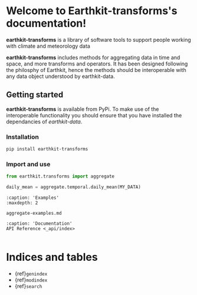 # Welcome to Earthkit-transforms's documentation!

**earthkit-transforms** is a library of software tools to support people working with climate and meteorology data

**earthkit-transforms** includes methods for aggregating data in time and space, and more transforms and operators.
It has been designed following the philosphy of Earthkit, hence the methods should be interoperable with any
data object understood by earthkit-data.

## Getting started

**earthkit-transforms** is available from PyPi. To make use of the interoperable functionality you should ensure
that you have installed the dependancies of *earthkit-data*.

### Installation

```bash
pip install earthkit-transforms
```

### Import and use

```python
from earthkit.transforms import aggregate

daily_mean = aggregate.temporal.daily_mean(MY_DATA)

```

```{toctree}
:caption: 'Examples'
:maxdepth: 2

aggregate-examples.md

:caption: 'Documentation'
API Reference <_api/index>


```

# Indices and tables

- {ref}`genindex`
- {ref}`modindex`
- {ref}`search`

